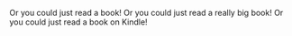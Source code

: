 Or you could just read a book!
Or you could just read a really big book!
Or you could just read a book on Kindle!

